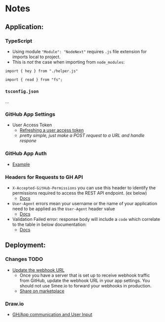 # Notes

## Application:

### TypeScript
- Using module `"Module": "NodeNext"` requires `.js` file extension for imports local to project.
- This is _not_ the case when importing from `node_modules`:
```
import { hey } from "./helper.js"

import { read } from "fs";
```

### `tsconfig.json`
...


### GitHub App Settings
- User Access Token
  - [Refreshing a user access token](https://docs.github.com/en/apps/creating-github-apps/authenticating-with-a-github-app/refreshing-user-access-tokens#refreshing-a-user-access-token-with-a-refresh-token)
  - _pretty simple, just make a POST request to a URL and handle respone_

### GitHub App Auth
- [Example](https://github.com/octokit/octokit.js?tab=readme-ov-file#authentication)

### Headers for Requests to GH API
- `X-Accepted-GitHub-Permissions` you can use this header to identify the permissions required to access the REST API endpoint. (ex below)
  - [Docs](https://docs.github.com/en/rest/using-the-rest-api/troubleshooting-the-rest-api?apiVersion=2022-11-28#resource-not-accessible)
- `User-Agent` errors mean your username or the name of your application need to be applied as the `User-Agent` header value
  - [Docs](https://docs.github.com/en/rest/using-the-rest-api/troubleshooting-the-rest-api?apiVersion=2022-11-28#user-agent-required)
- Validation Failed error: response body will include a `code` which correlate to the table in below documentation:
  - [Docs](https://docs.github.com/en/rest/using-the-rest-api/troubleshooting-the-rest-api?apiVersion=2022-11-28#validation-failed)


## Deployment:

### Changes TODO
- [Update the webhook URL](https://docs.github.com/en/apps/creating-github-apps/writing-code-for-a-github-app/building-a-github-app-that-responds-to-webhook-events#update-the-webhook-url)
  - Once you have a server that is set up to receive webhook traffic from GitHub, update the webhook URL in your app settings. You should not use Smee.io to forward your webhooks in production.
  - [Share on marketplace](https://docs.github.com/en/apps/creating-github-apps/writing-code-for-a-github-app/building-a-github-app-that-responds-to-webhook-events#share-your-app)

### Draw.io
- [GH/App communication and User Input](https://app.diagrams.net/?libs=general;flowchart#Hcolinwilliams91%2Fscrum-poker%2Fmain%2Fgh-integrations-chart.drawio.html)